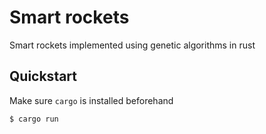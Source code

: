 # Smart rockets
Smart rockets implemented using genetic algorithms in rust

## Quickstart
Make sure `cargo` is installed beforehand
```
$ cargo run
```
